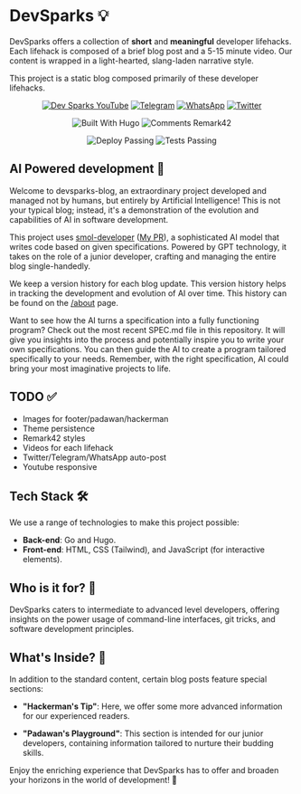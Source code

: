 # DevSparks 💡

DevSparks offers a collection of **short** and **meaningful** developer lifehacks. Each lifehack is composed of a brief blog post and a 5-15 minute video. Our content is wrapped in a light-hearted, slang-laden narrative style.

This project is a static blog composed primarily of these developer lifehacks.

<div align="center">

[![Dev Sparks YouTube](https://img.shields.io/badge/Dev%20Sparks-YouTube-%23FF0000?style=for-the-badge&logo=youtube)](https://www.youtube.com/@Dev_Sparks) [![Telegram](https://img.shields.io/badge/Dev%20Sparks-Telegram-%2326A5E4?style=for-the-badge&logo=telegram)](https://t.me/+xsHFeSD6HDhhMjRk)
[![WhatsApp](https://img.shields.io/badge/Dev%20Sparks-WhatsApp-%2325D366?style=for-the-badge&logo=whatsapp)](https://chat.whatsapp.com/IB353IHFJR2AGLy7Xlxkg4)
[![Twitter](https://img.shields.io/badge/Dev%20Sparks-Twitter-%231DA1F2?style=for-the-badge&logo=twitter)](https://twitter.com/DevSparks)


![Built With Hugo](https://img.shields.io/badge/Built%20With-Hugo-%2300ADD8?style=for-the-badge&logo=goland) ![Comments Remark42](https://img.shields.io/badge/Comments-Remark42-%239E9E9E?style=for-the-badge&logo=googlechat&logoColor=white)

![Deploy Passing](https://img.shields.io/badge/Deploy-Passing-%2300C7B7?style=for-the-badge&logo=cloudflarepages&logoColor=white) ![Tests Passing](https://img.shields.io/badge/Tests-Passing-%233FB6D3?style=for-the-badge&logo=githubactions&logoColor=white)

</div>

## AI Powered development 🧠

Welcome to devsparks-blog, an extraordinary project developed and managed not by humans, but entirely by Artificial Intelligence! This is not your typical blog; instead, it's a demonstration of the evolution and capabilities of AI in software development.

This project uses [smol-developer](https://github.com/smol-ai/developer) ([My PR](https://github.com/smol-ai/developer/pull/105)), a sophisticated AI model that writes code based on given specifications. Powered by GPT technology, it takes on the role of a junior developer, crafting and managing the entire blog single-handedly.

We keep a version history for each blog update. This version history helps in tracking the development and evolution of AI over time. This history can be found on the [/about](https://devsparks.goooseman.dev/about/) page.

Want to see how the AI turns a specification into a fully functioning program? Check out the most recent SPEC.md file in this repository. It will give you insights into the process and potentially inspire you to write your own specifications. You can then guide the AI to create a program tailored specifically to your needs. Remember, with the right specification, AI could bring your most imaginative projects to life.

## TODO ✅

- Images for footer/padawan/hackerman
- Theme persistence
- Remark42 styles
- Videos for each lifehack
- Twitter/Telegram/WhatsApp auto-post
- Youtube responsive

## Tech Stack 🛠️
We use a range of technologies to make this project possible:
- **Back-end**: Go and Hugo.
- **Front-end**: HTML, CSS (Tailwind), and JavaScript (for interactive elements).

## Who is it for? 🧐
DevSparks caters to intermediate to advanced level developers, offering insights on the power usage of command-line interfaces, git tricks, and software development principles. 

## What's Inside? 🎁
In addition to the standard content, certain blog posts feature special sections:

- **"Hackerman's Tip"**: Here, we offer some more advanced information for our experienced readers.
  
- **"Padawan's Playground"**: This section is intended for our junior developers, containing information tailored to nurture their budding skills.

Enjoy the enriching experience that DevSparks has to offer and broaden your horizons in the world of development! 🚀